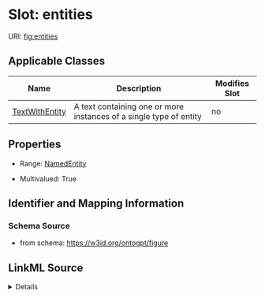 

# Slot: entities

URI: [fig:entities](http://w3id.org/ontogpt/figure-templateentities)



<!-- no inheritance hierarchy -->





## Applicable Classes

| Name | Description | Modifies Slot |
| --- | --- | --- |
| [TextWithEntity](TextWithEntity.md) | A text containing one or more instances of a single type of entity |  no  |







## Properties

* Range: [NamedEntity](NamedEntity.md)

* Multivalued: True





## Identifier and Mapping Information







### Schema Source


* from schema: https://w3id.org/ontogpt/figure




## LinkML Source

<details>
```yaml
name: entities
from_schema: https://w3id.org/ontogpt/figure
rank: 1000
multivalued: true
alias: entities
owner: TextWithEntity
domain_of:
- TextWithEntity
range: NamedEntity

```
</details>